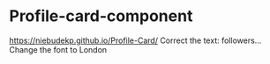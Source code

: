 # Profile-card-component
https://niebudekp.github.io/Profile-Card/
Correct the text: followers...
Change the font to London

